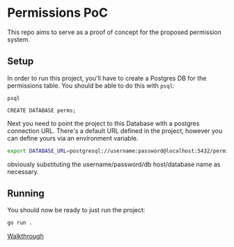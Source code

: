 # Permissions PoC

This repo aims to serve as a proof of concept for the proposed permission system.

## Setup

In order to run this project, you'll have to create a Postgres DB for the permissions table. You should be able to do this with `psql`:

```psql
psql

CREATE DATABASE perms;
```

Next you need to point the project to this Database with a postgres connection URL. There's a default URL defined
in the project, however you can define yours via an environment variable.

```sh
export DATABASE_URL=postgresql://username:password@localhost:5432/permissions_test?sslmode=disable
```

obviously substituting the username/password/db host/database name as necessary.

## Running

You should now be ready to just run the project:

```sh
go run .
```

[Walkthrough]()